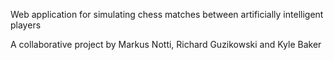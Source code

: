 Web application for simulating chess matches between artificially intelligent players

A collaborative project by Markus Notti, Richard Guzikowski and Kyle Baker
